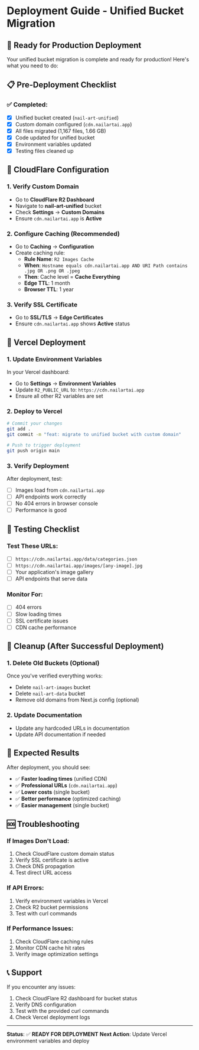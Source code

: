 # Deployment Guide - Unified Bucket Migration

## 🚀 Ready for Production Deployment

Your unified bucket migration is complete and ready for production! Here's what you need to do:

## 📋 Pre-Deployment Checklist

### ✅ Completed:
- [x] Unified bucket created (`nail-art-unified`)
- [x] Custom domain configured (`cdn.nailartai.app`)
- [x] All files migrated (1,167 files, 1.66 GB)
- [x] Code updated for unified bucket
- [x] Environment variables updated
- [x] Testing files cleaned up

## 🔧 CloudFlare Configuration

### 1. Verify Custom Domain
- Go to **CloudFlare R2 Dashboard**
- Navigate to **nail-art-unified** bucket
- Check **Settings** → **Custom Domains**
- Ensure `cdn.nailartai.app` is **Active**

### 2. Configure Caching (Recommended)
- Go to **Caching** → **Configuration**
- Create caching rule:
  - **Rule Name**: `R2 Images Cache`
  - **When**: `Hostname equals cdn.nailartai.app AND URI Path contains .jpg OR .png OR .jpeg`
  - **Then**: Cache level = **Cache Everything**
  - **Edge TTL**: 1 month
  - **Browser TTL**: 1 year

### 3. Verify SSL Certificate
- Go to **SSL/TLS** → **Edge Certificates**
- Ensure `cdn.nailartai.app` shows **Active** status

## 🚀 Vercel Deployment

### 1. Update Environment Variables
In your Vercel dashboard:
- Go to **Settings** → **Environment Variables**
- Update `R2_PUBLIC_URL` to: `https://cdn.nailartai.app`
- Ensure all other R2 variables are set

### 2. Deploy to Vercel
```bash
# Commit your changes
git add .
git commit -m "feat: migrate to unified bucket with custom domain"

# Push to trigger deployment
git push origin main
```

### 3. Verify Deployment
After deployment, test:
- [ ] Images load from `cdn.nailartai.app`
- [ ] API endpoints work correctly
- [ ] No 404 errors in browser console
- [ ] Performance is good

## 🧪 Testing Checklist

### Test These URLs:
- [ ] `https://cdn.nailartai.app/data/categories.json`
- [ ] `https://cdn.nailartai.app/images/[any-image].jpg`
- [ ] Your application's image gallery
- [ ] API endpoints that serve data

### Monitor For:
- [ ] 404 errors
- [ ] Slow loading times
- [ ] SSL certificate issues
- [ ] CDN cache performance

## 🧹 Cleanup (After Successful Deployment)

### 1. Delete Old Buckets (Optional)
Once you've verified everything works:
- Delete `nail-art-images` bucket
- Delete `nail-art-data` bucket
- Remove old domains from Next.js config (optional)

### 2. Update Documentation
- Update any hardcoded URLs in documentation
- Update API documentation if needed

## 🎯 Expected Results

After deployment, you should see:
- ✅ **Faster loading times** (unified CDN)
- ✅ **Professional URLs** (`cdn.nailartai.app`)
- ✅ **Lower costs** (single bucket)
- ✅ **Better performance** (optimized caching)
- ✅ **Easier management** (single bucket)

## 🆘 Troubleshooting

### If Images Don't Load:
1. Check CloudFlare custom domain status
2. Verify SSL certificate is active
3. Check DNS propagation
4. Test direct URL access

### If API Errors:
1. Verify environment variables in Vercel
2. Check R2 bucket permissions
3. Test with curl commands

### If Performance Issues:
1. Check CloudFlare caching rules
2. Monitor CDN cache hit rates
3. Verify image optimization settings

## 📞 Support

If you encounter any issues:
1. Check CloudFlare R2 dashboard for bucket status
2. Verify DNS configuration
3. Test with the provided curl commands
4. Check Vercel deployment logs

---

**Status**: ✅ **READY FOR DEPLOYMENT**
**Next Action**: Update Vercel environment variables and deploy
